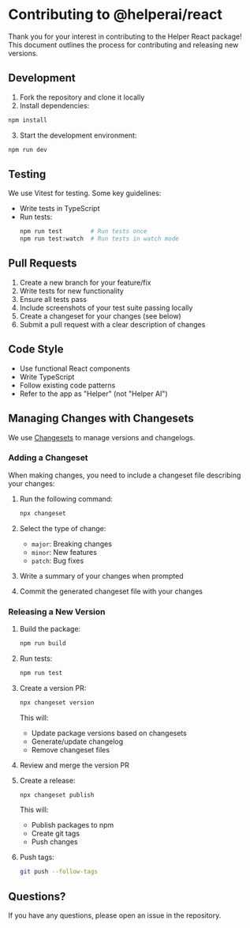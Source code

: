 # Contributing to @helperai/react

Thank you for your interest in contributing to the Helper React package! This document outlines the process for contributing and releasing new versions.

## Development

1. Fork the repository and clone it locally
2. Install dependencies:

```bash
npm install
```

3. Start the development environment:

```bash
npm run dev
```

## Testing

We use Vitest for testing. Some key guidelines:

- Write tests in TypeScript
- Run tests:
  ```bash
  npm run test        # Run tests once
  npm run test:watch  # Run tests in watch mode
  ```

## Pull Requests

1. Create a new branch for your feature/fix
2. Write tests for new functionality
3. Ensure all tests pass
4. Include screenshots of your test suite passing locally
5. Create a changeset for your changes (see below)
6. Submit a pull request with a clear description of changes

## Code Style

- Use functional React components
- Write TypeScript
- Follow existing code patterns
- Refer to the app as "Helper" (not "Helper AI")

## Managing Changes with Changesets

We use [Changesets](https://github.com/changesets/changesets) to manage versions and changelogs.

### Adding a Changeset

When making changes, you need to include a changeset file describing your changes:

1. Run the following command:

   ```bash
   npx changeset
   ```

2. Select the type of change:

   - `major`: Breaking changes
   - `minor`: New features
   - `patch`: Bug fixes

3. Write a summary of your changes when prompted

4. Commit the generated changeset file with your changes

### Releasing a New Version

1. Build the package:

   ```bash
   npm run build
   ```

2. Run tests:

   ```bash
   npm run test
   ```

3. Create a version PR:

   ```bash
   npx changeset version
   ```

   This will:

   - Update package versions based on changesets
   - Generate/update changelog
   - Remove changeset files

4. Review and merge the version PR

5. Create a release:

   ```bash
   npx changeset publish
   ```

   This will:

   - Publish packages to npm
   - Create git tags
   - Push changes

6. Push tags:
   ```bash
   git push --follow-tags
   ```

## Questions?

If you have any questions, please open an issue in the repository.

